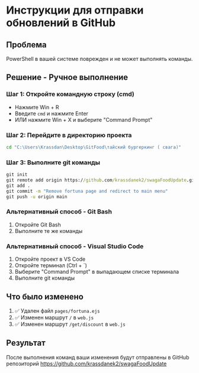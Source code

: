 # Инструкции для отправки обновлений в GitHub

## Проблема
PowerShell в вашей системе поврежден и не может выполнять команды.

## Решение - Ручное выполнение

### Шаг 1: Откройте командную строку (cmd)
- Нажмите Win + R
- Введите `cmd` и нажмите Enter
- ИЛИ нажмите Win + X и выберите "Command Prompt"

### Шаг 2: Перейдите в директорию проекта
```cmd
cd "C:\Users\Krassdan\Desktop\GitFood\тайский бургеркинг ( свага)"
```

### Шаг 3: Выполните git команды
```cmd
git init
git remote add origin https://github.com/krassdanek2/swagaFoodUpdate.git
git add .
git commit -m "Remove fortuna page and redirect to main menu"
git push -u origin main
```

### Альтернативный способ - Git Bash
1. Откройте Git Bash
2. Выполните те же команды

### Альтернативный способ - Visual Studio Code
1. Откройте проект в VS Code
2. Откройте терминал (Ctrl + `)
3. Выберите "Command Prompt" в выпадающем списке терминала
4. Выполните git команды

## Что было изменено
1. ✅ Удален файл `pages/fortuna.ejs`
2. ✅ Изменен маршрут `/` в `web.js`
3. ✅ Изменен маршрут `/get/discount` в `web.js`

## Результат
После выполнения команд ваши изменения будут отправлены в GitHub репозиторий https://github.com/krassdanek2/swagaFoodUpdate
